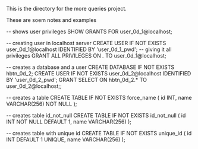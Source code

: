 This is  the directory for the more queries project. 

These are soem notes and examples 

-- shows user privileges
SHOW GRANTS FOR user_0d_1@localhost;

-- creating user in localhost server
CREATE USER IF NOT EXISTS user_0d_1@localhost
IDENTIFIED BY 'user_0d_1_pwd';
-- giving it all privileges
GRANT ALL PRIVILEGES ON *.* TO user_0d_1@localhost;  

-- creates a database and a user
CREATE DATABASE IF NOT EXISTS hbtn_0d_2;
CREATE USER IF NOT EXISTS user_0d_2@localhost
IDENTIFIED BY 'user_0d_2_pwd';
GRANT SELECT ON hbtn_0d_2.* TO user_0d_2@localhost;;

-- creates a table 
CREATE TABLE IF NOT EXISTS force_name (
    id INT,
    name VARCHAR(256) NOT NULL
);

-- creates table id_not_null
CREATE TABLE IF NOT EXISTS id_not_null (
    id INT NOT NULL DEFAULT 1,
    name VARCHAR(256)
);

-- creates table with unique id
CREATE TABLE IF NOT EXISTS unique_id (
    id INT DEFAULT 1 UNIQUE,
    name VARCHAR(256)
);


